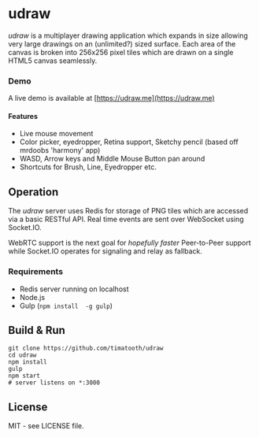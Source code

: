 # udraw

_udraw_ is a multiplayer drawing application which expands in size allowing very large drawings on an (unlimited?) sized surface. Each area of the canvas is broken into 256x256 pixel tiles which are drawn on a single HTML5 canvas seamlessly.
### Demo
A live demo is available at [https://udraw.me](https://udraw.me)

#### Features
- Live mouse movement
- Color picker, eyedropper, Retina support, Sketchy pencil (based off mrdoobs 'harmony' app)
- WASD, Arrow keys and Middle Mouse Button pan around
- Shortcuts for Brush, Line, Eyedropper etc.

## Operation
The _udraw_ server uses Redis for storage of PNG tiles which are accessed via a basic RESTful API. Real time events are sent over WebSocket using Socket.IO.

WebRTC support is the next goal for *hopefully faster* Peer-to-Peer support while Socket.IO operates for signaling and relay as fallback.

### Requirements
 - Redis server running on localhost
 - Node.js
 - Gulp (```npm install  -g gulp```)

## Build & Run
    git clone https://github.com/timatooth/udraw
    cd udraw
    npm install
    gulp
    npm start
    # server listens on *:3000

## License
MIT - see LICENSE file.
